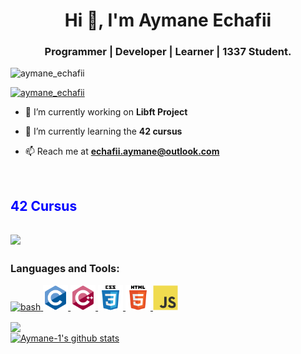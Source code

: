 <!--### Hi there, I'm Aymane ECHAFII 
<img src="https://komarev.com/ghpvc/?username=aymane_echafii&color=blueviolet" alt="aymane_echafii">

<a href="https://github.com/aymane-1">
  <img align="left" alt="aymane-1's Github" width="22px" src="https://cdn.jsdelivr.net/npm/simple-icons@v3/icons/github.svg" />
</a>
<br>
- 👋 Hi, I’m Aymane <br>
- 👀 I’m interested in Web Development <br>
- 🌱 I’m currently learning ... <br>
- 💞️ I’m looking to collaborate on ... <br>
- 📫 How to reach me ... <br>


skeet1/skeet1 is a ✨ special ✨ repository because its `README.md` (this file) appears on your GitHub profile.
You can click the Preview link to take a look at your changes.
--->
<h1 align="center">Hi 👋, I'm Aymane Echafii</h1>
<h3 align="center">Programmer | Developer | Learner | 1337 Student.</h3>

<p align="left"> <img src="https://komarev.com/ghpvc/?username=aymane_echafii&label=Profile%20views&color=0e75b6&style=flat" alt="aymane_echafii" /> </p>


<p align="left"> <a href="https://twitter.com/aymane_echafii" target="blank"><img src="https://img.shields.io/twitter/follow/aymane_echafii?logo=twitter&style=for-the-badge" alt="aymane_echafii" /></a> </p>

- 🔭 I’m currently working on **Libft Project**

- 🌱 I’m currently learning the **42 cursus**

- 📫 Reach me at **echafii.aymane@outlook.com**
<br>
<h2 style="color: blue" > 42 Cursus <h2>
<img src="https://badge42.herokuapp.com/api/stats/aechafii?privacyEmail=true)](https://github.com/JaeSeoKim/badge42" />
<br>
  <!--
  <img src="https://1337-readme.vercel.app/api/profile?cursus=42cursus&white=true&login=mkarim" />
<br> -->
  
<h3 align="left">Languages and Tools:</h3>
<p align="left"> <a href="https://www.gnu.org/software/bash/" target="_blank"> <img src="https://www.vectorlogo.zone/logos/gnu_bash/gnu_bash-icon.svg" alt="bash" width="40" height="40"/> </a> <a href="https://www.cprogramming.com/" target="_blank"> <img src="https://raw.githubusercontent.com/devicons/devicon/master/icons/c/c-original.svg" alt="c" width="40" height="40"/> </a> <a href="https://www.w3schools.com/cpp/" target="_blank"> <img src="https://raw.githubusercontent.com/devicons/devicon/master/icons/cplusplus/cplusplus-original.svg" alt="cplusplus" width="40" height="40"/> </a> <a href="https://www.w3schools.com/css/" target="_blank"> <img src="https://raw.githubusercontent.com/devicons/devicon/master/icons/css3/css3-original-wordmark.svg" alt="css3" width="40" height="40"/> </a> <a href="https://www.w3.org/html/" target="_blank"> <img src="https://raw.githubusercontent.com/devicons/devicon/master/icons/html5/html5-original-wordmark.svg" alt="html5" width="40" height="40"/> </a> <a href="https://developer.mozilla.org/en-US/docs/Web/JavaScript" target="_blank"> <img src="https://raw.githubusercontent.com/devicons/devicon/master/icons/javascript/javascript-original.svg" alt="javascript" width="40" height="40"/> </a> </p>

<a href="https://github.com/Aymane-1">
  <img align="center" src="https://github-readme-stats.vercel.app/api/top-langs/?username=Aymane-1&theme=dark" />
</a>
<br>
<a href="https://github.com/Aymane-1">
 <img align="center" src="https://github-readme-stats.vercel.app/api?username=Aymane-1&show_icons=true&theme=dark&line_height=40" alt="Aymane-1's github stats"/>
</a>

